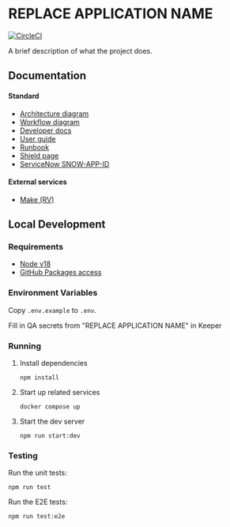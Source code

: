 # REPLACE APPLICATION NAME

[![CircleCI](https://circleci.com/gh/CreditCardsCom/credit-report-api.svg?style=shield&circle-token=b03ea1827342489661478f7d41e231a8f886ad5e)](https://circleci.com/gh/CreditCardsCom/credit-report-api)

A brief description of what the project does.

## Documentation

#### Standard

- [Architecture diagram](lucidchart)
- [Workflow diagram](lucidchart)
- [Developer docs](./docs/dev/README.md)
- [User guide](https://cards-rev.rvdocs.io/using-apis)
- [Runbook](https://redventures.atlassian.net/wiki/spaces/ENGINEER/pages/268109747/Runbook+Hub)
- [Shield page](https://shield.redventures.io/rv_atx/projects/)
- [ServiceNow SNOW-APP-ID](please-replace-me-or-i-suffer)

#### External services

- [Make (RV)](https://make.rvdocs.io/)

## Local Development

### Requirements

- [Node v18]()
- [GitHub Packages access](https://redventures.atlassian.net/wiki/spaces/CBE/pages/100214145179/Using+GitHub+Packages)

### Environment Variables

Copy `.env.example` to `.env`.

Fill in QA secrets from "REPLACE APPLICATION NAME" in Keeper

### Running

1. Install dependencies
   ```
   npm install
   ```
1. Start up related services
   ```
   docker compose up
   ```
1. Start the dev server
   ```
   npm run start:dev
   ```

### Testing

Run the unit tests:

```
npm run test
```

Run the E2E tests:

```
npm run test:e2e
```
